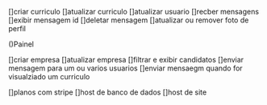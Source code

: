[]criar curriculo
[]atualizar curriculo
[]atualizar usuario
[]recber mensagens
[]exibir mensagem id
[]deletar mensagem
[]atualizar ou remover foto de perfil

()Painel

[]criar empresa
[]atualizar empresa
[]filtrar e exibir candidatos
[]enviar mensagem para um ou varios usuarios
[]enviar mensaegm quando for visualziado um curriculo

[]planos com stripe
[]host de banco de dados
[]host de site
